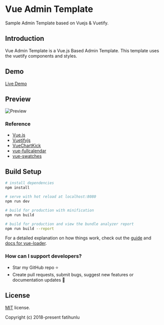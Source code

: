 # Vue Admin Template
Sample Admin Template based on Vuejs &amp; Vuetify.

## Introduction
Vue Admin Template is a Vue.js Based Admin Template. This template uses the vuetify components and styles.

## Demo
[Live Demo](https://fatihunlu.github.io/vue-admin-template)

## Preview

![Preview](https://github.com/fatihunlu/vue-admin-template/blob/master/static/template.gif)


### Reference

* [Vue.js](https://vuejs.org/)
* [Vuetifyjs](https://vuetifyjs.com/)
* [VueChartKick](https://github.com/ankane/vue-chartkick)
* [vue-fullcalendar](https://github.com/Wanderxx/vue-fullcalendar)
* [vue-swatches](https://saintplay.github.io/vue-swatches/#sub-using-a-preset)

## Build Setup

``` bash
# install dependencies
npm install

# serve with hot reload at localhost:8080
npm run dev

# build for production with minification
npm run build

# build for production and view the bundle analyzer report
npm run build --report
```
For a detailed explanation on how things work, check out the [guide](http://vuejs-templates.github.io/webpack/) and [docs for vue-loader](http://vuejs.github.io/vue-loader).

### How can I support developers?
- Star my GitHub repo :star:
- Create pull requests, submit bugs, suggest new features or documentation updates :wrench:

## License

[MIT](https://github.com/fatihunlu/vue-admin-template/blob/master/LICENSE) license. 

Copyright (c) 2018-present fatihunlu

